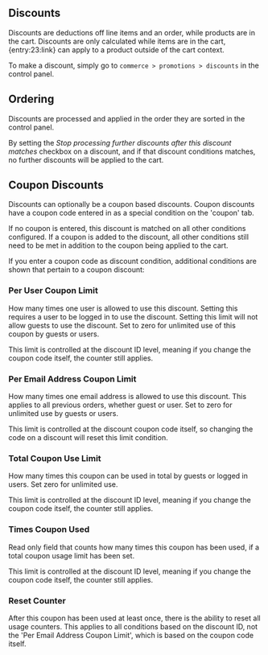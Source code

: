 ## Discounts

Discounts are deductions off line items and an order, while products are in the cart. Discounts are only calculated while items are in the cart, {entry:23:link} can apply to a product outside of the cart context.

To make a discount, simply go to `commerce > promotions > discounts` in the control panel.

## Ordering

Discounts are processed and applied in the order they are sorted in the control panel.

By setting the *Stop processing further discounts after this discount matches* checkbox on a discount, and if that discount conditions matches, no further discounts will be applied to the cart.

## Coupon Discounts

Discounts can optionally be a coupon based discounts. Coupon discounts have a coupon code entered in as a special condition on the 'coupon' tab.

If no coupon is entered, this discount is matched on all other conditions configured. If a coupon is added to the discount, all other conditions still need to be met in addition to the coupon being applied to the cart.

If you enter a coupon code as discount condition, additional conditions are shown that pertain to a coupon discount:

### Per User Coupon Limit

How many times one user is allowed to use this discount. Setting this requires a user to be logged in to use the discount. Setting this limit will not allow guests to use the discount. Set to zero for unlimited use of this coupon by guests or users.

This limit is controlled at the discount ID level, meaning if you change the coupon code itself, the counter still applies.

### Per Email Address Coupon Limit

How many times one email address is allowed to use this discount. This applies to all previous orders, whether guest or user. Set to zero for unlimited use by guests or users.

This limit is controlled at the discount coupon code itself, so changing the code on a discount will reset this limit condition.

### Total Coupon Use Limit

How many times this coupon can be used in total by guests or logged in users. Set zero for unlimited use.

This limit is controlled at the discount ID level, meaning if you change the coupon code itself, the counter still applies.

### Times Coupon Used
Read only field that counts how many times this coupon has been used, if a total coupon usage limit has been set.

This limit is controlled at the discount ID level, meaning if you change the coupon code itself, the counter still applies.

### Reset Counter
After this coupon has been used at least once, there is the ability to reset all usage counters. This applies to all conditions based on the discount ID, not the 'Per Email Address Coupon Limit', which is based on the coupon code itself.
